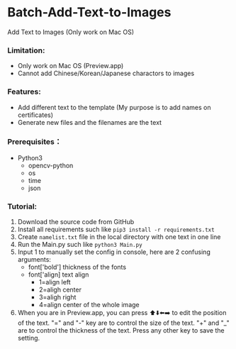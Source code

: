 # Batch-Add-Text-to-Images
Add Text to Images (Only work on Mac OS)

### Limitation:
+ Only work on Mac OS (Preview.app)
+ Cannot add Chinese/Korean/Japanese charactors to images

### Features:
+ Add different text to the template (My purpose is to add names on certificates)
+ Generate new files and the filenames are the text

### Prerequisites：
+ Python3
  + opencv-python
  + os
  + time
  + json

### Tutorial:
1. Download the source code from GitHub
2. Install all requirements such like ```pip3 install -r requirements.txt```
3. Create ```namelist.txt``` file in the local directory with one text in one line
4. Run the Main.py such like ```python3 Main.py```
5. Input 1 to manually set the config in console, here are 2 confusing arguments:
    + font['bold'] thickness of the fonts
    + font['align] text align
      + 1=align left
      + 2=aligh center
      + 3=aligh right
      + 4=align center of the whole image
6. When you are in Preview.app, you can press ⬆️⬇️⬅️➡️ to edit the position of the text. "=" and "-" key are to control the size of the text. "+" and "_" are to control the thickness of the text. Press any other key to save the setting.
